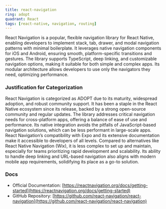 ```yaml
---
title: react-navigation
ring: adopt
quadrant: React
tags: [react-native, navigation, routing]
---
```

React Navigation is a popular, flexible navigation library for React Native, enabling developers to implement stack, tab, drawer, and modal navigation patterns with minimal boilerplate. It leverages native navigation components for iOS and Android, ensuring smooth, platform-specific transitions and gestures. The library supports TypeScript, deep linking, and customizable navigation options, making it suitable for both simple and complex apps. Its modular architecture allows developers to use only the navigators they need, optimizing performance.

### Justification for Categorization 
React Navigation is categorized as ADOPT due to its maturity, widespread adoption, and robust community support. It has been a staple in the React Native ecosystem since its release, backed by a strong open-source community and regular updates. The library addresses critical navigation needs for cross-platform apps, offering a balance of ease of use and performance. Its native integration avoids the pitfalls of JavaScript-based navigation solutions, which can be less performant in large-scale apps. React Navigation’s compatibility with Expo and its extensive documentation make it accessible to developers of all levels. Compared to alternatives like React Native Navigation (Wix), it is less complex to set up and maintain, especially for teams prioritizing rapid development and scalability. Its ability to handle deep linking and URL-based navigation also aligns with modern mobile app requirements, solidifying its place as a go-to solution.

### Docs 
- Official Documentation: [https://reactnavigation.org/docs/getting-started](https://reactnavigation.org/docs/getting-started)  
- GitHub Repository: [https://github.com/react-navigation/react-navigation](https://github.com/react-navigation/react-navigation)